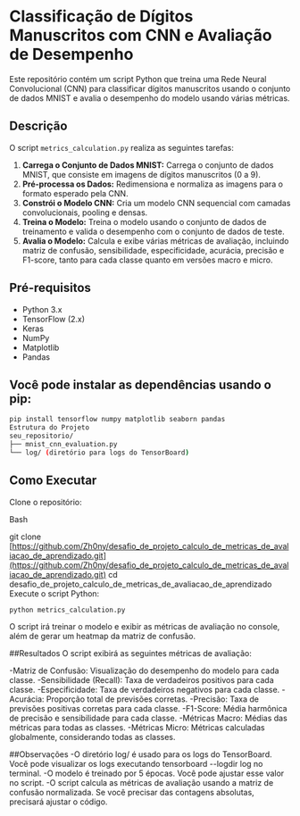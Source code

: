 # Classificação de Dígitos Manuscritos com CNN e Avaliação de Desempenho

Este repositório contém um script Python que treina uma Rede Neural Convolucional (CNN) para classificar dígitos manuscritos usando o conjunto de dados MNIST e avalia o desempenho do modelo usando várias métricas.

## Descrição

O script `metrics_calculation.py` realiza as seguintes tarefas:

1.  **Carrega o Conjunto de Dados MNIST:** Carrega o conjunto de dados MNIST, que consiste em imagens de dígitos manuscritos (0 a 9).
2.  **Pré-processa os Dados:** Redimensiona e normaliza as imagens para o formato esperado pela CNN.
3.  **Constrói o Modelo CNN:** Cria um modelo CNN sequencial com camadas convolucionais, pooling e densas.
4.  **Treina o Modelo:** Treina o modelo usando o conjunto de dados de treinamento e valida o desempenho com o conjunto de dados de teste.
5.  **Avalia o Modelo:** Calcula e exibe várias métricas de avaliação, incluindo matriz de confusão, sensibilidade, especificidade, acurácia, precisão e F1-score, tanto para cada classe quanto em versões macro e micro.

## Pré-requisitos

* Python 3.x
* TensorFlow (2.x)
* Keras
* NumPy
* Matplotlib
* Pandas

## Você pode instalar as dependências usando o pip:

```bash
pip install tensorflow numpy matplotlib seaborn pandas
Estrutura do Projeto
seu_repositorio/
├── mnist_cnn_evaluation.py
└── log/ (diretório para logs do TensorBoard)
```
## Como Executar
Clone o repositório:

Bash

git clone [https://github.com/Zh0ny/desafio_de_projeto_calculo_de_metricas_de_avaliacao_de_aprendizado.git](https://github.com/Zh0ny/desafio_de_projeto_calculo_de_metricas_de_avaliacao_de_aprendizado.git)
cd desafio_de_projeto_calculo_de_metricas_de_avaliacao_de_aprendizado
Execute o script Python:

```Bash
python metrics_calculation.py
```
O script irá treinar o modelo e exibir as métricas de avaliação no console, além de gerar um heatmap da matriz de confusão.

##Resultados
O script exibirá as seguintes métricas de avaliação:

  -Matriz de Confusão: Visualização do desempenho do modelo para cada classe.
  -Sensibilidade (Recall): Taxa de verdadeiros positivos para cada classe.
  -Especificidade: Taxa de verdadeiros negativos para cada classe.
  -Acurácia: Proporção total de previsões corretas.
  -Precisão: Taxa de previsões positivas corretas para cada classe.
  -F1-Score: Média harmônica de precisão e sensibilidade para cada classe.
  -Métricas Macro: Médias das métricas para todas as classes.
  -Métricas Micro: Métricas calculadas globalmente, considerando todas as classes.
  
##Observações
  -O diretório log/ é usado para os logs do TensorBoard. Você pode visualizar os logs executando tensorboard --logdir log no terminal.
  -O modelo é treinado por 5 épocas. Você pode ajustar esse valor no script.
  -O script calcula as métricas de avaliação usando a matriz de confusão normalizada. Se você precisar das contagens absolutas, precisará ajustar o código.
